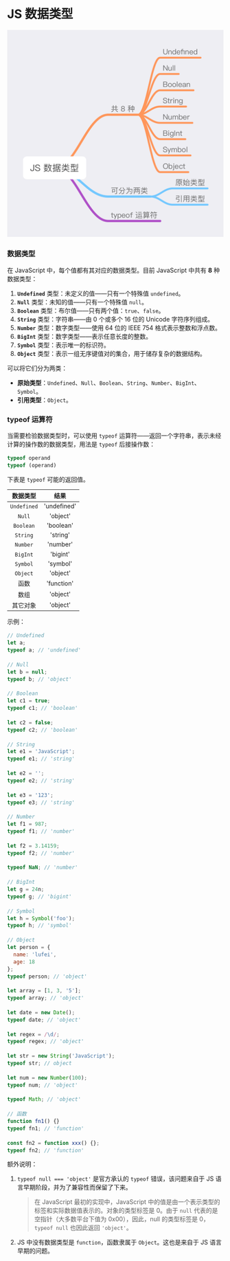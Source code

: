 # JS 数据类型

![data-type](./imgs/data-type.png)

### 数据类型

在 JavaScript 中，每个值都有其对应的数据类型。目前 JavaScript 中共有 **8** 种数据类型：

1. **`Undefined`** 类型：未定义的值——只有一个特殊值 `undefined`。
2. **`Null`** 类型：未知的值——只有一个特殊值 `null`。
3. **`Boolean`** 类型：布尔值——只有两个值：`true`、`false`。
4. **`String`** 类型：字符串——由 0 个或多个 16 位的 Unicode 字符序列组成。
5. **`Number`** 类型：数字类型——使用 64 位的 IEEE 754 格式表示整数和浮点数。
6. **`BigInt`** 类型：数字类型——表示任意长度的整数。
7. **`Symbol`** 类型：表示唯一的标识符。
8. **`Object`** 类型：表示一组无序键值对的集合，用于储存复杂的数据结构。

可以将它们分为两类：

- **原始类型**：`Undefined`、`Null`、`Boolean`、`String`、`Number`、`BigInt`、`Symbol`。
- **引用类型**：`Object`。

### typeof 运算符

当需要检验数据类型时，可以使用 `typeof` 运算符——返回一个字符串，表示未经计算的操作数的数据类型，用法是 `typeof` 后接操作数：

```javascript
typeof operand
typeof (operand)
```

下表是 `typeof` 可能的返回值。

|  数据类型   |    结果     |
| :---------: | :---------: |
| `Undefined` | 'undefined' |
|   `Null`    |  'object'   |
|  `Boolean`  |  'boolean'  |
|  `String`   |  'string'   |
|  `Number`   |  'number'   |
|  `BigInt`   |  'bigint'   |
|  `Symbol`   |  'symbol'   |
|  `Object`   |  'object'   |
|    函数     | 'function'  |
|    数组     |  'object'   |
|  其它对象   |  'object'   |

示例：

```javascript
// Undefined
let a;
typeof a; // 'undefined'

// Null
let b = null;
typeof b; // 'object'

// Boolean
let c1 = true;
typeof c1; // 'boolean'

let c2 = false;
typeof c2; // 'boolean'

// String
let e1 = 'JavaScript';
typeof e1; // 'string'

let e2 = '';
typeof e2; // 'string'

let e3 = '123';
typeof e3; // 'string'

// Number
let f1 = 987;
typeof f1; // 'number'

let f2 = 3.14159;
typeof f2; // 'number'

typeof NaN; // 'number'

// BigInt
let g = 24n;
typeof g; // 'bigint'

// Symbol
let h = Symbol('foo');
typeof h; // 'symbol'

// Object
let person = {
  name: 'lufei',
  age: 18
};
typeof person; // 'object'

let array = [1, 3, '5'];
typeof array; // 'object'

let date = new Date();
typeof date; // 'object'

let regex = /\d/;
typeof regex; // 'object'

let str = new String('JavaScript');
typeof str; // object

let num = new Number(100);
typeof num; // 'object'

typeof Math; // 'object'

// 函数
function fn1() {}
typeof fn1; // 'function'

const fn2 = function xxx() {};
typeof fn2; // 'function'
```

额外说明：

1. `typeof null === 'object'` 是官方承认的 `typeof` 错误，该问题来自于 JS 语言早期阶段，并为了兼容性而保留了下来。

   > 在 JavaScript 最初的实现中，JavaScript 中的值是由一个表示类型的标签和实际数据值表示的。对象的类型标签是 0。由于 `null` 代表的是空指针（大多数平台下值为 0x00），因此，null 的类型标签是 0，`typeof null` 也因此返回 `'object'`。

2. JS 中没有数据类型是 `function`，函数隶属于 `Object`。这也是来自于 JS 语言早期的问题。

